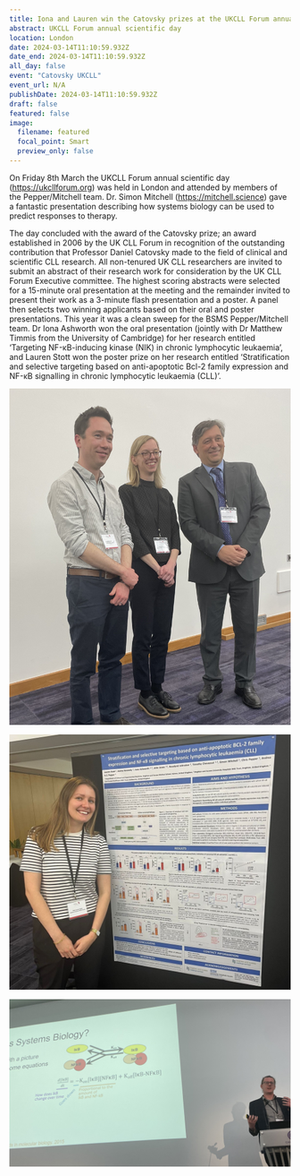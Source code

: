 ```yaml
---
title: Iona and Lauren win the Catovsky prizes at the UKCLL Forum annual scientific day
abstract: UKCLL Forum annual scientific day 
location: London
date: 2024-03-14T11:10:59.932Z
date_end: 2024-03-14T11:10:59.932Z
all_day: false
event: "Catovsky UKCLL"
event_url: N/A
publishDate: 2024-03-14T11:10:59.932Z
draft: false
featured: false
image:
  filename: featured
  focal_point: Smart
  preview_only: false
---
```

On Friday 8th March the UKCLL Forum annual scientific day (https://ukcllforum.org) was held in London and attended by members of the Pepper/Mitchell team. Dr. Simon Mitchell (https://mitchell.science) gave a fantastic presentation describing how systems biology can be used to predict responses to therapy.  

The day concluded with the award of the Catovsky prize; an award established in 2006 by the UK CLL Forum in recognition of the outstanding contribution that Professor Daniel Catovsky made to the field of clinical and scientific CLL research. All non-tenured UK CLL researchers are invited to submit an abstract of their research work for consideration by the UK CLL Forum Executive committee. The highest scoring abstracts were selected for a 15-minute oral presentation at the meeting and the remainder invited to present their work as a 3-minute flash presentation and a poster. A panel then selects two winning applicants based on their oral and poster presentations. This year it was a clean sweep for the BSMS Pepper/Mitchell team. Dr Iona Ashworth won the oral presentation (jointly with Dr Matthew Timmis from the University of Cambridge) for her research entitled ‘Targeting NF-κB-inducing kinase (NIK) in chronic lymphocytic leukaemia’, and Lauren Stott won the poster prize on her research entitled ‘Stratification and selective targeting based on anti-apoptotic Bcl-2 family expression and NF-κB signalling in chronic lymphocytic leukaemia (CLL)’.

![](IonaUKCLL.jpeg "Iona with Dr Matthew Timmis and Professor Francesco Forconi")

![](LaurenUKCLL.jpeg "Lauren with her award-winning poster")

![](SimonUKCLL.jpeg "Simon educating the audience on the power of Systems Biology")
